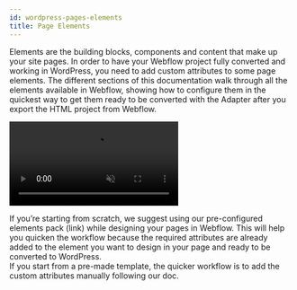 ```yaml
---
id: wordpress-pages-elements
title: Page Elements
---
```


Elements are the building blocks, components and content that make up your site pages. In order to have your Webflow project fully converted and working in WordPress, you need to add custom attributes to some page elements. 
The different sections of this documentation walk through all the elements available in Webflow, showing how to configure them in the quickest way to get them ready to be converted with the Adapter after you export the HTML project from Webflow.

<video autoplay muted playsinline="true" loop>
<source src="/assets/custom-attribute.webm">
</video>

If you’re starting from scratch, we suggest using our pre-configured elements pack (link) while designing your pages in Webflow. This will help you quicken the workflow because the required attributes are already added to the element you want to design in your page and ready to be converted to WordPress.  
If you start from a pre-made template, the quicker workflow is to add the custom attributes manually following our doc. 
